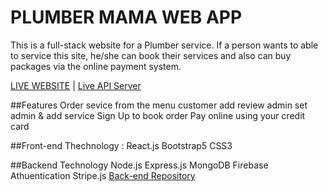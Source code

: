 # PLUMBER MAMA WEB APP

This is a full-stack website for a Plumber service. If a person wants to able to service
this site, he/she can book their services and also can buy packages via the online
payment system.

[LIVE WEBSITE](https://plumber-bd.web.app/) | [Live API Server](https://peaceful-harbor-44348.herokuapp.com/)


##Features
Order sevice from the menu 
customer add review
admin set admin & add service 
Sign Up to book order
Pay online using your credit card


##Front-end Thechnology :
React.js
Bootstrap5
CSS3



##Backend Technology
Node.js
Express.js
MongoDB
Firebase Athuentication
Stripe.js
[Back-end Repository](https://github.com/nishat-1998/PLUMBER-MAMA-SERVER)
